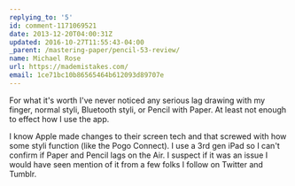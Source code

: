 ```yaml
---
replying_to: '5'
id: comment-1171069521
date: 2013-12-20T04:00:31Z
updated: 2016-10-27T11:55:43-04:00
_parent: /mastering-paper/pencil-53-review/
name: Michael Rose
url: https://mademistakes.com/
email: 1ce71bc10b86565464b612093d89707e
---
```


For what it's worth I've never noticed any serious lag drawing with my finger,
normal styli, Bluetooth styli, or Pencil with Paper. At least not enough to
effect how I use the app.

I know Apple made changes to their screen tech and that screwed with how some
styli function (like the Pogo Connect). I use a 3rd gen iPad so I can't confirm
if Paper and Pencil lags on the Air. I suspect if it was an issue I would have
seen mention of it from a few folks I follow on Twitter and Tumblr.
